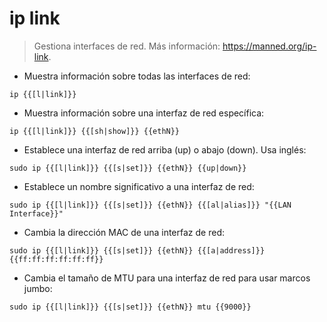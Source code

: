 # ip link

> Gestiona interfaces de red.
> Más información: <https://manned.org/ip-link>.

- Muestra información sobre todas las interfaces de red:

`ip {{[l|link]}}`

- Muestra información sobre una interfaz de red específica:

`ip {{[l|link]}} {{[sh|show]}} {{ethN}}`

- Establece una interfaz de red arriba (up) o abajo (down). Usa inglés:

`sudo ip {{[l|link]}} {{[s|set]}} {{ethN}} {{up|down}}`

- Establece un nombre significativo a una interfaz de red:

`sudo ip {{[l|link]}} {{[s|set]}} {{ethN}} {{[al|alias]}} "{{LAN Interface}}"`

- Cambia la dirección MAC de una interfaz de red:

`sudo ip {{[l|link]}} {{[s|set]}} {{ethN}} {{[a|address]}} {{ff:ff:ff:ff:ff:ff}}`

- Cambia el tamaño de MTU para una interfaz de red para usar marcos jumbo:

`sudo ip {{[l|link]}} {{[s|set]}} {{ethN}} mtu {{9000}}`
